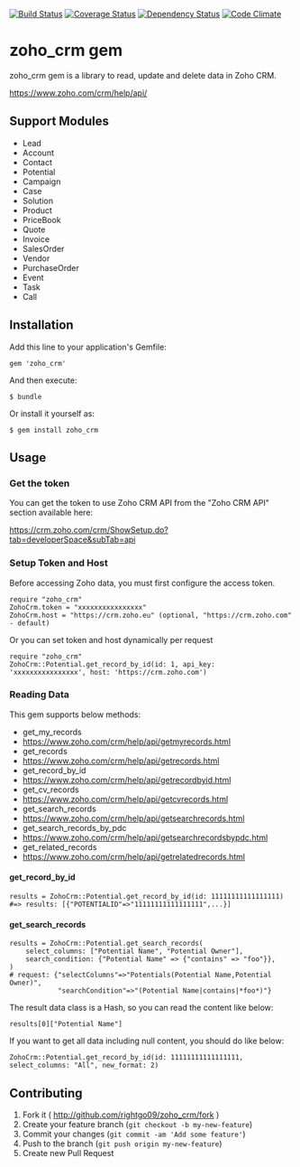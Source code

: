 [![Build Status](https://travis-ci.org/rightgo09/zoho_crm.png?branch=master)](https://travis-ci.org/rightgo09/zoho_crm)
[![Coverage Status](https://coveralls.io/repos/rightgo09/zoho_crm/badge.png?branch=master)](https://coveralls.io/r/rightgo09/zoho_crm?branch=master)
[![Dependency Status](https://gemnasium.com/rightgo09/zoho_crm.png)](https://gemnasium.com/rightgo09/zoho_crm)
[![Code Climate](https://codeclimate.com/github/rightgo09/zoho_crm.png)](https://codeclimate.com/github/rightgo09/zoho_crm)

zoho_crm gem
=============================

zoho_crm gem is a library to read, update and delete data in Zoho CRM.

https://www.zoho.com/crm/help/api/

## Support Modules

* Lead
* Account
* Contact
* Potential
* Campaign
* Case
* Solution
* Product
* PriceBook
* Quote
* Invoice
* SalesOrder
* Vendor
* PurchaseOrder
* Event
* Task
* Call

## Installation

Add this line to your application's Gemfile:

    gem 'zoho_crm'

And then execute:

    $ bundle

Or install it yourself as:

    $ gem install zoho_crm

## Usage

### Get the token

You can get the token to use Zoho CRM API from the "Zoho CRM API" section available here:

https://crm.zoho.com/crm/ShowSetup.do?tab=developerSpace&subTab=api

### Setup Token and Host

Before accessing Zoho data, you must first configure the access token.

    require "zoho_crm"
    ZohoCrm.token = "xxxxxxxxxxxxxxxx"
    ZohoCrm.host = "https://crm.zoho.eu" (optional, "https://crm.zoho.com" - default)

Or you can set token and host dynamically per request

    require "zoho_crm"
    ZohoCrm::Potential.get_record_by_id(id: 1, api_key: 'xxxxxxxxxxxxxxxx', host: 'https://crm.zoho.com')
### Reading Data

This gem supports below methods:

* get_my_records
 * https://www.zoho.com/crm/help/api/getmyrecords.html
* get_records
 * https://www.zoho.com/crm/help/api/getrecords.html
* get_record_by_id
 * https://www.zoho.com/crm/help/api/getrecordbyid.html
* get_cv_records
 * https://www.zoho.com/crm/help/api/getcvrecords.html
* get_search_records
 * https://www.zoho.com/crm/help/api/getsearchrecords.html
* get_search_records_by_pdc
 * https://www.zoho.com/crm/help/api/getsearchrecordsbypdc.html
* get_related_records
 * https://www.zoho.com/crm/help/api/getrelatedrecords.html

#### get_record_by_id

    results = ZohoCrm::Potential.get_record_by_id(id: 11111111111111111)
    #=> results: [{"POTENTIALID"=>"11111111111111111",...}]

#### get_search_records

    results = ZohoCrm::Potential.get_search_records(
        select_columns: ["Potential Name", "Potential Owner"],
        search_condition: {"Potential Name" => {"contains" => "foo"}},
    )
    # request: {"selectColumns"=>"Potentials(Potential Name,Potential Owner)",
                "searchCondition"=>"(Potential Name|contains|*foo*)"}

The result data class is a Hash, so you can read the content like below:

    results[0]["Potential Name"]

If you want to get all data including null content, you should do like below:

    ZohoCrm::Potential.get_record_by_id(id: 11111111111111111, select_columns: "All", new_format: 2)

## Contributing

1. Fork it ( http://github.com/rightgo09/zoho_crm/fork )
2. Create your feature branch (`git checkout -b my-new-feature`)
3. Commit your changes (`git commit -am 'Add some feature'`)
4. Push to the branch (`git push origin my-new-feature`)
5. Create new Pull Request
